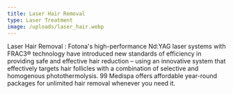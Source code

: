```yaml
---
title: Laser Hair Removal
type: Laser Treatment
image: /uploads/laser_hair.webp
---
```

Laser Hair Removal : Fotona's high-performance Nd:YAG laser systems with FRAC3® technology have introduced new standards of efficiency in providing safe and effective hair reduction – using an innovative system that effectively targets hair follicles with a combination of selective and homogenous photothermolysis. 99 Medispa offers affordable year-round packages for unlimited hair removal whenever you need it.